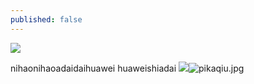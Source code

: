 ```yaml
---
published: false
---
```

![]({{site.baseurl}}/_posts/bug%20eater.jpg)


nihaonihaoadaidaihuawei
huaweishiadai
![]({{site.baseurl}}/_posts/pikaqiu.jpg)![pikaqiu.jpg]({{site.baseurl}}/_posts/pikaqiu.jpg)

